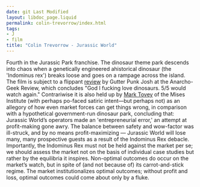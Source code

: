 ```yaml
---
date: git Last Modified
layout: libdoc_page.liquid
permalink: colin-trevorrow/index.html
tags:
- J
- film
title: "Colin Trevorrow - Jurassic World"
---
```


Fourth in the Jurassic Park franchise. The dinosaur theme park descends  into chaos when a genetically engineered ahistorical dinosaur (the 'Indominus  rex') breaks loose and goes on a rampage across the island.
  
 The film is subject to a flippant <a href="http://www.anarchogeekreview.com/movies/jurassic-world-2015#more-781"> review</a> by Gutter Punk Josh at the Anarcho-Geek Review, which concludes "God  I fucking love dinosaurs. 5/5 would watch again." Contrariwise it is also held  up by <a href="https://mises.org/library/jurassic-world-dont-blame-it-market"> Mark Tovey</a> of the Mises Institute (with perhaps po-faced satiric intent—but  perhaps not) as an allegory of how even market forces can get things wrong, in  comparison with a hypothetical government-run dinosaur park, concluding that: 
  
Jurassic World’s operators made an 'entrepreneurial  error,' an attempt at profit-making gone awry. The balance between safety and  wow-factor was ill-struck, and by no means profit-maximizing — Jurassic World  will lose many, many prospective guests as a result of the Indominus Rex  debacle.
Importantly, the Indominus Rex must not be held  against the market per se; we should assess the market not on the basis  of individual case studies but rather by the equilibria it inspires. Non-optimal  outcomes do occur on the market’s watch, but in spite of (and not  because of) its carrot-and-stick regime. The market institutionalizes optimal  outcomes; without profit and loss, optimal outcomes could come about only by a  fluke.
